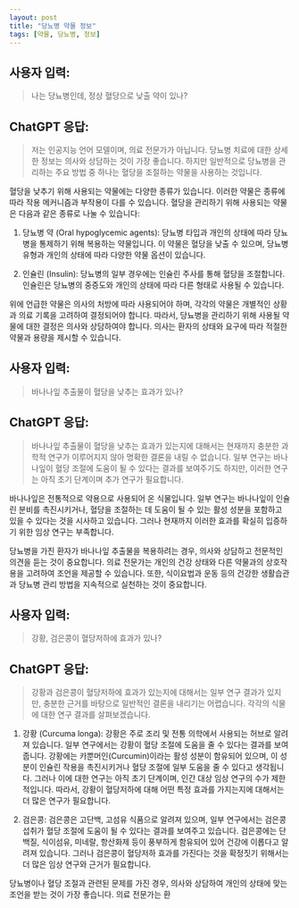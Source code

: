 ```yaml
---
layout: post
title: "당뇨병 약물 정보"
tags: [약물, 당뇨병, 정보]
---
```


## 사용자 입력:
> 나는 당뇨병인데, 정상 혈당으로 낮출 약이 있나?

## ChatGPT 응답:
> 저는 인공지능 언어 모델이며, 의료 전문가가 아닙니다. 당뇨병 치료에 대한 상세한 정보는 의사와 상담하는 것이 가장 좋습니다. 하지만 일반적으로 당뇨병을 관리하는 주요 방법 중 하나는 혈당을 조절하는 약물을 사용하는 것입니다.

혈당을 낮추기 위해 사용되는 약물에는 다양한 종류가 있습니다. 이러한 약물은 종류에 따라 작용 메커니즘과 부작용이 다를 수 있습니다. 혈당을 관리하기 위해 사용되는 약물은 다음과 같은 종류로 나눌 수 있습니다:

1. 당뇨병 약 (Oral hypoglycemic agents): 당뇨병 타입과 개인의 상태에 따라 당뇨병을 통제하기 위해 복용하는 약물입니다. 이 약물은 혈당을 낮출 수 있으며, 당뇨병 유형과 개인의 상태에 따라 다양한 약물 옵션이 있습니다.

2. 인슐린 (Insulin): 당뇨병의 일부 경우에는 인슐린 주사를 통해 혈당을 조절합니다. 인슐린은 당뇨병의 중증도와 개인의 상태에 따라 다른 형태로 사용될 수 있습니다.

위에 언급한 약물은 의사의 처방에 따라 사용되어야 하며, 각각의 약물은 개별적인 상황과 의료 기록을 고려하여 결정되어야 합니다. 따라서, 당뇨병을 관리하기 위해 사용될 약물에 대한 결정은 의사와 상담하여야 합니다. 의사는 환자의 상태와 요구에 따라 적절한 약물과 용량을 제시할 수 있습니다.

## 사용자 입력:
> 바나나잎 추출물이 혈당을 낮추는 효과가 있나?

## ChatGPT 응답:
> 바나나잎 추출물이 혈당을 낮추는 효과가 있는지에 대해서는 현재까지 충분한 과학적 연구가 이루어지지 않아 명확한 결론을 내릴 수 없습니다. 일부 연구는 바나나잎이 혈당 조절에 도움이 될 수 있다는 결과를 보여주기도 하지만, 이러한 연구는 아직 초기 단계이며 추가 연구가 필요합니다.

바나나잎은 전통적으로 약용으로 사용되어 온 식물입니다. 일부 연구는 바나나잎이 인슐린 분비를 촉진시키거나, 혈당을 조절하는 데 도움이 될 수 있는 활성 성분을 포함하고 있을 수 있다는 것을 시사하고 있습니다. 그러나 현재까지 이러한 효과를 확실히 입증하기 위한 임상 연구는 부족합니다.

당뇨병을 가진 환자가 바나나잎 추출물을 복용하려는 경우, 의사와 상담하고 전문적인 의견을 듣는 것이 중요합니다. 의료 전문가는 개인의 건강 상태와 다른 약물과의 상호작용을 고려하여 조언을 제공할 수 있습니다. 또한, 식이요법과 운동 등의 건강한 생활습관과 당뇨병 관리 방법을 지속적으로 실천하는 것이 중요합니다.

## 사용자 입력:
> 강황, 검은콩이 혈당저하에 효과가 있나?

## ChatGPT 응답:
> 강황과 검은콩이 혈당저하에 효과가 있는지에 대해서는 일부 연구 결과가 있지만, 충분한 근거를 바탕으로 일반적인 결론을 내리기는 어렵습니다. 각각의 식물에 대한 연구 결과를 살펴보겠습니다.

1. 강황 (Curcuma longa): 강황은 주로 조리 및 전통 의학에서 사용되는 허브로 알려져 있습니다. 일부 연구에서는 강황이 혈당 조절에 도움을 줄 수 있다는 결과를 보여줍니다. 강황에는 카뿐머인(Curcumin)이라는 활성 성분이 함유되어 있으며, 이 성분이 인슐린 작용을 촉진시키거나 혈당 조절에 일부 도움을 줄 수 있다고 생각됩니다. 그러나 이에 대한 연구는 아직 초기 단계이며, 인간 대상 임상 연구의 수가 제한적입니다. 따라서, 강황이 혈당저하에 대해 어떤 특정 효과를 가지는지에 대해서는 더 많은 연구가 필요합니다.

2. 검은콩: 검은콩은 고단백, 고섬유 식품으로 알려져 있으며, 일부 연구에서는 검은콩 섭취가 혈당 조절에 도움이 될 수 있다는 결과를 보여주고 있습니다. 검은콩에는 단백질, 식이섬유, 미네랄, 항산화제 등이 풍부하게 함유되어 있어 건강에 이롭다고 알려져 있습니다. 그러나 검은콩이 혈당저하 효과를 가진다는 것을 확정짓기 위해서는 더 많은 임상 연구와 근거가 필요합니다.

당뇨병이나 혈당 조절과 관련된 문제를 가진 경우, 의사와 상담하여 개인의 상태에 맞는 조언을 받는 것이 가장 좋습니다. 의료 전문가는 환

